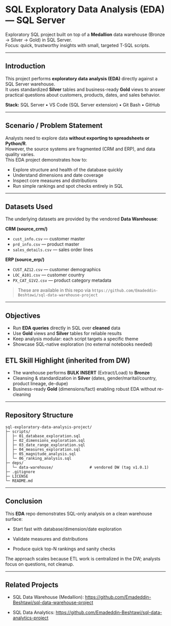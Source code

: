 # SQL Exploratory Data Analysis (EDA) — SQL Server

Exploratory SQL project built on top of a **Medallion** data warehouse (Bronze → Silver → Gold) in SQL Server.  
Focus: quick, trustworthy insights with small, targeted T-SQL scripts.

---

## Introduction
This project performs **exploratory data analysis (EDA)** directly against a SQL Server warehouse.  
It uses standardized **Silver** tables and business-ready **Gold** views to answer practical questions about customers, products, dates, and sales behavior.

**Stack:** SQL Server • VS Code (SQL Server extension) • Git Bash • GitHub

---

## Scenario / Problem Statement
Analysts need to explore data **without exporting to spreadsheets or Python/R**.  
However, the source systems are fragmented (CRM and ERP), and data quality varies.  
This EDA project demonstrates how to:
- Explore structure and health of the database quickly
- Understand dimensions and date coverage
- Inspect core measures and distributions
- Run simple rankings and spot checks entirely in SQL

---

## Datasets Used
The underlying datasets are provided by the vendored **Data Warehouse**:

**CRM (source_crm/)**
- `cust_info.csv` — customer master
- `prd_info.csv` — product master
- `sales_details.csv` — sales order lines

**ERP (source_erp/)**
- `CUST_AZ12.csv` — customer demographics
- `LOC_A101.csv` — customer country
- `PX_CAT_G1V2.csv` — product category metadata

> These are available in this repo via `https://github.com/Emadeddin-Beshtawi/sql-data-warehouse-project`

---

## Objectives
- Run **EDA queries** directly in SQL over **cleaned** data
- Use **Gold** views and **Silver** tables for reliable results
- Keep analysis modular: each script targets a specific theme
- Showcase SQL-native exploration (no external notebooks needed)

## ETL Skill Highlight (inherited from DW)
- The warehouse performs **BULK INSERT** (Extract/Load) to **Bronze**
- Cleansing & standardization in **Silver** (dates, gender/marital/country, product lineage, de-dupe)
- Business-ready **Gold** (dimensions/fact) enabling robust EDA without re-cleaning

---

## Repository Structure
```text
sql-exploratory-data-analysis-project/
├─ scripts/
│  ├─ 01_database_exploration.sql
│  ├─ 02_dimensions_exploration.sql
│  ├─ 03_date_range_exploration.sql
│  ├─ 04_measures_exploration.sql
│  ├─ 05_magnitude_analysis.sql
│  └─ 06_ranking_analysis.sql
├─ deps/
│  └─ data-warehouse/                # vendored DW (tag v1.0.1)
├─ .gitignore
├─ LICENSE
└─ README.md
```
---

## Conclusion

This **EDA** repo demonstrates SQL-only analysis on a clean warehouse surface:

- Start fast with database/dimension/date exploration

- Validate measures and distributions

- Produce quick top-N rankings and sanity checks

The approach scales because ETL work is centralized in the DW; analysts focus on questions, not cleanup.

---

## Related Projects

- SQL Data Warehouse (Medallion): https://github.com/Emadeddin-Beshtawi/sql-data-warehouse-project

- SQL Data Analytics: https://github.com/Emadeddin-Beshtawi/sql-data-analytics-project